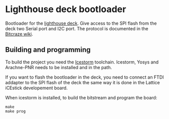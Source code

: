 # Lighthouse deck bootloader

Bootloader for the [lighthouse deck](https://www.bitcraze.io/lighthouse-positioning-deck/).
Give access to the SPI flash from the deck two Serial port and I2C port.
The protocol is documented in the [Bitcraze wiki](https://wiki.bitcraze.io/doc:lighthouse:bootloader).


## Building and programming

To build the project you need the [Icestorm](http://www.clifford.at/icestorm/#install) toolchain. Icestorm, Yosys and Arachne-PNR needs to be installed and in the path.

If you want to flash the bootloader in the deck, you need to connect an FTDI addapter to the SPI flash of the deck the same way it is done in the Lattice iCEstick developement board.

When icestorm is installed, to build the bitstream and program the board:
```
make
make prog
```